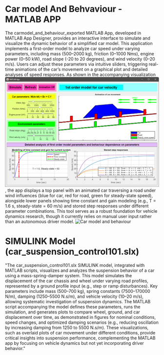 # Car model And Behvaviour - MATLAB APP
The carmodel_and_behaviour_exported MATLAB App, developed in MATLAB App Designer, provides an interactive interface to simulate and visualize the dynamic behavior of a simplified car model. This application implements a first-order model to analyze car speed under varying parameters, including mass (500–2000 kg), friction (0–1000 Nms), engine power (0–50 kW), road slope (-20 to 20 degrees), and wind velocity (0–20 m/s). Users can adjust these parameters via intuitive sliders, triggering real-time animations of the car’s movement on a graphical plot and detailed analyses of speed responses. As shown in the accompanying visualization ![Car model and behaviour](https://github.com/Amine5588/SimplifiedDigitalTwinPrototypeDriver/blob/main/gui_matlab.png), the app displays a top panel with an animated car traversing a road under wind influences (blue for car, red for road, green for steady-state speed), alongside lower panels showing time constant and gain modeling (e.g., T = 1.6 s, steady-state = 60 m/s) and stored step responses under different parameter combinations. This tool serves as a robust foundation for vehicle dynamics research, though it currently relies on manual user input rather than an autonomous driver model.
 ![Car model and behaviour](https://github.com/Amine5588/SimplifiedDigitalTwinPrototypeDriver/blob/main/carmodel.gif)
# SIMULINK Model (car_suspension_control101.slx)
"The car_suspension_control101.slx SIMULINK model, integrated with MATLAB scripts, visualizes and analyzes the suspension behavior of a car using a mass-spring-damper system. This model simulates the displacement of the car chassis and wheel under varying road profiles, represented by a ground profile input (e.g., step or ramp disturbances). Key parameters include mass (500–700 kg), spring constants (7500–170000 N/m), damping (1250–5500 N.s/m), and vehicle velocity (10–20 m/s), allowing systematic investigation of suspension dynamics. The MATLAB script accompanying the model defines these parameters, runs the simulation, and generates plots to compare wheel, ground, and car displacement over time, as demonstrated in figures for nominal conditions, speed changes, and optimized damping scenarios (e.g., reducing oscillation by increasing damping from 1250 to 5500 N.s/m). These visualizations, such as overlaid plots of car movement under different conditions, provide critical insights into suspension performance, complementing the MATLAB app by focusing on vehicle dynamics but not yet incorporating driver behavior."
